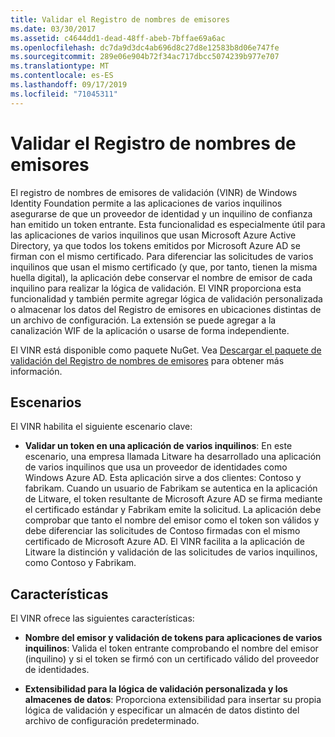 ```yaml
---
title: Validar el Registro de nombres de emisores
ms.date: 03/30/2017
ms.assetid: c4644dd1-dead-48ff-abeb-7bffae69a6ac
ms.openlocfilehash: dc7da9d3dc4ab696d8c27d8e12583b8d06e747fe
ms.sourcegitcommit: 289e06e904b72f34ac717dbcc5074239b977e707
ms.translationtype: MT
ms.contentlocale: es-ES
ms.lasthandoff: 09/17/2019
ms.locfileid: "71045311"
---
```

# <a name="validating-issuer-name-registry"></a>Validar el Registro de nombres de emisores
El registro de nombres de emisores de validación (VINR) de Windows Identity Foundation permite a las aplicaciones de varios inquilinos asegurarse de que un proveedor de identidad y un inquilino de confianza han emitido un token entrante. Esta funcionalidad es especialmente útil para las aplicaciones de varios inquilinos que usan Microsoft Azure Active Directory, ya que todos los tokens emitidos por Microsoft Azure AD se firman con el mismo certificado. Para diferenciar las solicitudes de varios inquilinos que usan el mismo certificado (y que, por tanto, tienen la misma huella digital), la aplicación debe conservar el nombre de emisor de cada inquilino para realizar la lógica de validación. El VINR proporciona esta funcionalidad y también permite agregar lógica de validación personalizada o almacenar los datos del Registro de emisores en ubicaciones distintas de un archivo de configuración. La extensión se puede agregar a la canalización WIF de la aplicación o usarse de forma independiente.  
  
 El VINR está disponible como paquete NuGet. Vea [Descargar el paquete de validación del Registro de nombres de emisores](downloading-the-validating-issuer-name-registry-package.md) para obtener más información.  
  
## <a name="scenarios"></a>Escenarios  
 El VINR habilita el siguiente escenario clave:  
  
- **Validar un token en una aplicación de varios inquilinos**: En este escenario, una empresa llamada Litware ha desarrollado una aplicación de varios inquilinos que usa un proveedor de identidades como Windows Azure AD. Esta aplicación sirve a dos clientes: Contoso y fabrikam. Cuando un usuario de Fabrikam se autentica en la aplicación de Litware, el token resultante de Microsoft Azure AD se firma mediante el certificado estándar y Fabrikam emite la solicitud. La aplicación debe comprobar que tanto el nombre del emisor como el token son válidos y debe diferenciar las solicitudes de Contoso firmadas con el mismo certificado de Microsoft Azure AD. El VINR facilita a la aplicación de Litware la distinción y validación de las solicitudes de varios inquilinos, como Contoso y Fabrikam.  
  
## <a name="features"></a>Características  
 El VINR ofrece las siguientes características:  
  
- **Nombre del emisor y validación de tokens para aplicaciones de varios inquilinos**: Valida el token entrante comprobando el nombre del emisor (inquilino) y si el token se firmó con un certificado válido del proveedor de identidades.  
  
- **Extensibilidad para la lógica de validación personalizada y los almacenes de datos**: Proporciona extensibilidad para insertar su propia lógica de validación y especificar un almacén de datos distinto del archivo de configuración predeterminado.
